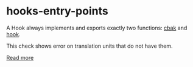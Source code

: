 # hooks-entry-points

A Hook always implements and exports exactly two functions: [cbak](https://xrpl-hooks.readme.io/v2.0/reference/cbak) and [hook](https://xrpl-hooks.readme.io/v2.0/reference/hook).

This check shows error on translation units that do not have them.

[Read more](https://xrpl-hooks.readme.io/v2.0/docs/compiling-hooks)
